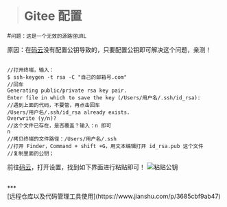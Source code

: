 
>#  Gitee 配置
#`问题：这是一个无效的源路径URL`

原因：在[码云]()没有配置公钥导致的，只要配置公钥即可解决这个问题，亲测！

```

//打开终端，输入：
$ ssh-keygen -t rsa -C "自己的邮箱号.com"
//回车
Generating public/private rsa key pair.
Enter file in which to save the key (/Users/用户名/.ssh/id_rsa): 
//遇到上面的代码，不要管，再点击回车
/Users/用户名/.ssh/id_rsa already exists.
Overwrite (y/n)?
//这个文件已存在，是否覆盖？输入：n 即可
n
//拷贝终端的文件路径：/Users/用户名/.ssh
//打开 Finder，Command + shift +G，用文本编辑打开 id_rsa.pub 这个文件
//复制里面的公钥；

```
前往[码云]()，打开设置，找到如下界面进行粘贴即可！
![粘贴公钥](https://upload-images.jianshu.io/upload_images/2959789-db13c19b3f55e023.png?imageMogr2/auto-orient/strip%7CimageView2/2/w/1240)



<br/>
***
<br/>
[远程仓库以及代码管理工具使用](https://www.jianshu.com/p/3685cbf9ab47)
